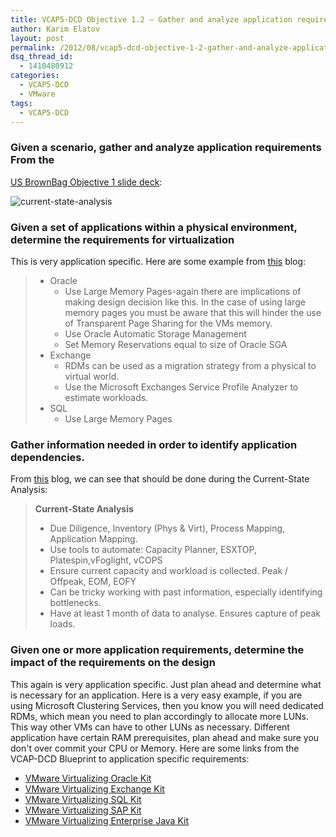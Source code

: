 ```yaml
---
title: VCAP5-DCD Objective 1.2 – Gather and analyze application requirements
author: Karim Elatov
layout: post
permalink: /2012/08/vcap5-dcd-objective-1-2-gather-and-analyze-application-requirements/
dsq_thread_id:
  - 1410480912
categories:
  - VCAP5-DCD
  - VMware
tags:
  - VCAP5-DCD
---
```

### Given a scenario, gather and analyze application requirements From the

[US BrownBag Objective 1 slide deck](http://www.slideshare.net/ProfessionalVMware/professionalvmware-brownbag-jason-boche-vcapdcd-objective-1):

![current-state-analysis](https://googledrive.com/host/0BxotWZXnwSAGSS1qRE02eWVrU28/2012-08-current-state-analysis.png)

### Given a set of applications within a physical environment, determine the requirements for virtualization

This is very application specific. Here are some example from [this](http://www.seancrookston.com/blog/2011/02/08/vcap-dcd-objective-1-2-gather-and-analyze-application-requirements/) blog:

> *   Oracle
>     *   Use Large Memory Pages-again there are implications of making design decision like this. In the case of using large memory pages you must be aware that this will hinder the use of Transparent Page Sharing for the VMs memory.
>     *   Use Oracle Automatic Storage Management
>     *   Set Memory Reservations equal to size of Oracle SGA
> *   Exchange
>     *   RDMs can be used as a migration strategy from a physical to virtual world.
>     *   Use the Microsoft Exchanges Service Profile Analyzer to estimate workloads.
> *   SQL
>     *   Use Large Memory Pages

### Gather information needed in order to identify application dependencies.

From [this](http://www.virtualnetworkdesign.com/vcap5-dcd-study-guide/) blog, we can see that should be done during the Current-State Analysis:

> **Current-State Analysis**
>
> *   Due Diligence, Inventory (Phys & Virt), Process Mapping, Application Mapping.
> *   Use tools to automate: Capacity Planner, ESXTOP, Platespin,vFoglight, vCOPS
> *   Ensure current capacity and workload is collected. Peak / Offpeak, EOM, EOFY
> *   Can be tricky working with past information, especially identifying bottlenecks.
> *   Have at least 1 month of data to analyse. Ensures capture of peak loads.

### Given one or more application requirements, determine the impact of the requirements on the design

This again is very application specific. Just plan ahead and determine what is necessary for an application. Here is a very easy example, if you are using Microsoft Clustering Services, then you know you will need dedicated RDMs, which mean you need to plan accordingly to allocate more LUNs. This way other VMs can have to other LUNs as necessary. Different application have certain RAM prerequisites, plan ahead and make sure you don't over commit your CPU or Memory. Here are some links from the VCAP-DCD Blueprint to application specific requirements:

*   [VMware Virtualizing Oracle Kit](http://info.vmware.com/content/12581_VirtApps_reg?cid=70180000000wJTz&pc=orcl&src=APPS-WEB-SOLN&elq=URLPage=139&xyz=)
*   [VMware Virtualizing Exchange Kit](http://info.vmware.com/content/12581_VirtApps_reg?cid=70180000000wJUJ&pc=exch&src=APPS-WEB-SOLN&elq=URLPage=139&xyz=)
*   [VMware Virtualizing SQL Kit](http://info.vmware.com/content/12581_VirtApps_reg?cid=70180000000wJUY&pc=sql&src=APPS-WEB-SOLN&elq=URLPage=139&xyz=)
*   [VMware Virtualizing SAP Kit](http://info.vmware.com/content/12581_VirtApps_reg?cid=70180000000wJUT&pc=sap&src=APPS-WEB-SOLN&elq=URLPage=139&xyz=)
*   [VMware Virtualizing Enterprise Java Kit](http://info.vmware.com/content/12581_VirtApps_reg?cid=70180000000wJUd&pc=java&src=APPS-WEB-SOLN&elq=URLPage=139&xyz=)


